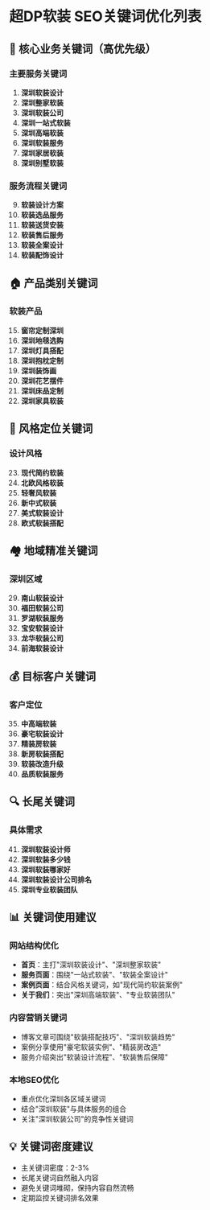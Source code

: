 # 超DP软装 SEO关键词优化列表

## 🎯 核心业务关键词（高优先级）

### 主要服务关键词
1. **深圳软装设计**
2. **深圳整家软装**
3. **深圳软装公司**
4. **深圳一站式软装**
5. **深圳高端软装**
6. **深圳软装服务**
7. **深圳家居软装**
8. **深圳别墅软装**

### 服务流程关键词
9. **软装设计方案**
10. **软装选品服务**
11. **软装送货安装**
12. **软装售后服务**
13. **软装全案设计**
14. **软装配饰设计**

## 🏠 产品类别关键词

### 软装产品
15. **窗帘定制深圳**
16. **深圳地毯选购**
17. **深圳灯具搭配**
18. **深圳抱枕定制**
19. **深圳装饰画**
20. **深圳花艺摆件**
21. **深圳床品定制**
22. **深圳家具软装**

## 🎨 风格定位关键词

### 设计风格
23. **现代简约软装**
24. **北欧风格软装**
25. **轻奢风软装**
26. **新中式软装**
27. **美式软装设计**
28. **欧式软装搭配**

## 🏘️ 地域精准关键词

### 深圳区域
29. **南山软装设计**
30. **福田软装公司**
31. **罗湖软装服务**
32. **宝安软装设计**
33. **龙华软装公司**
34. **前海软装设计**

## 💰 目标客户关键词

### 客户定位
35. **中高端软装**
36. **豪宅软装设计**
37. **精装房软装**
38. **新房软装搭配**
39. **软装改造升级**
40. **品质软装服务**

## 🔍 长尾关键词

### 具体需求
41. **深圳软装设计师**
42. **深圳软装多少钱**
43. **深圳软装哪家好**
44. **深圳软装设计公司排名**
45. **深圳专业软装团队**

## 📊 关键词使用建议

### 网站结构优化
- **首页**：主打"深圳软装设计"、"深圳整家软装"
- **服务页面**：围绕"一站式软装"、"软装全案设计"
- **案例页面**：结合风格关键词，如"现代简约软装案例"
- **关于我们**：突出"深圳高端软装"、"专业软装团队"

### 内容营销关键词
- 博客文章可围绕"软装搭配技巧"、"深圳软装趋势"
- 案例分享使用"豪宅软装实例"、"精装房改造"
- 服务介绍突出"软装设计流程"、"软装售后保障"

### 本地SEO优化
- 重点优化深圳各区域关键词
- 结合"深圳软装"与具体服务的组合
- 关注"深圳软装公司"的竞争性关键词

## 💡 关键词密度建议
- 主关键词密度：2-3%
- 长尾关键词自然融入内容
- 避免关键词堆砌，保持内容自然流畅
- 定期监控关键词排名效果